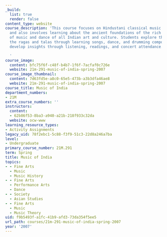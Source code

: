 ```yaml
---
_build:
  list: true
  render: false
content_type: website
course_description: 'This course focuses on Hindustani classical music of North India,
  and also involves learning about the ancient foundations of the rich classical traditions
  of music and dance of all Indian art and culture. Students explore the practice
  the ragas and talas through learning songs, dance, and drumming compositions, and
  develop insights through listening, readings, and concert attendance.

  '
course_image:
  content: bfc75f6f-c48f-b4b7-1f6f-7acfaf0c726e
  website: 21m-291-music-of-india-spring-2007
course_image_thumbnail:
  content: 7d63fd5e-a8c0-65e5-473b-a3b3dfa46ae8
  website: 21m-291-music-of-india-spring-2007
course_title: Music of India
department_numbers:
- 21M
extra_course_numbers: ''
instructors:
  content:
  - 62b86f53-8ba3-a940-a21b-218f933c32da
  website: ocw-www
learning_resource_types:
- Activity Assignments
legacy_uid: 78f2ebc1-5c88-f3f9-51c3-22d8a246a7ba
level:
- Undergraduate
primary_course_number: 21M.291
term: Spring
title: Music of India
topics:
- - Fine Arts
  - Music
  - Music History
- - Fine Arts
  - Performance Arts
  - Dance
- - Society
  - Asian Studies
- - Fine Arts
  - Music
  - Music Theory
uid: f9b5493f-a1fc-41b9-afd3-73da354f5ee5
url_path: courses/21m-291-music-of-india-spring-2007
year: '2007'
---
```


